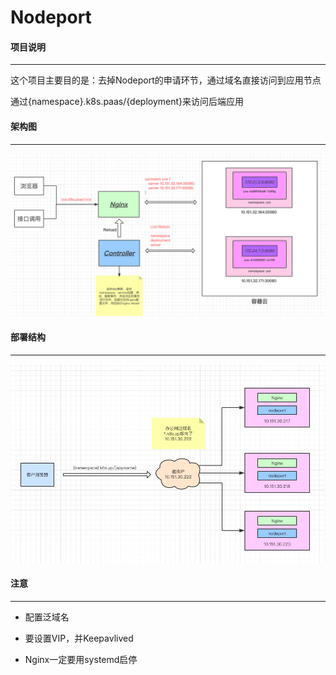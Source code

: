 Nodeport
===========

#### 项目说明
--------

这个项目主要目的是：去掉Nodeport的申请环节，通过域名直接访问到应用节点

通过{namespace}.k8s.paas/{deployment}来访问后端应用

#### 架构图
--------

![](images/nodeport.png)


#### 部署结构
----------

![](images/deploy.jpg)


#### 注意
--------

* 配置泛域名

* 要设置VIP，并Keepavlived

* Nginx一定要用systemd启停

